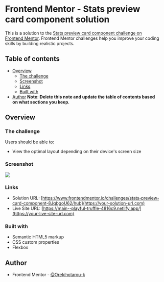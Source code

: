 # Frontend Mentor - Stats preview card component solution

This is a solution to the [Stats preview card component challenge on Frontend Mentor](https://www.frontendmentor.io/challenges/stats-preview-card-component-8JqbgoU62). Frontend Mentor challenges help you improve your coding skills by building realistic projects. 

## Table of contents

- [Overview](#overview)
  - [The challenge](#the-challenge)
  - [Screenshot](#screenshot)
  - [Links](#links)
  - [Built with](#built-with)
- [Author](#author)
**Note: Delete this note and update the table of contents based on what sections you keep.**

## Overview

### The challenge

Users should be able to:

- View the optimal layout depending on their device's screen size

### Screenshot

![](/screenshot.jpg)


### Links

- Solution URL: [https://www.frontendmentor.io/challenges/stats-preview-card-component-8JqbgoU62/hub](https://your-solution-url.com)
- Live Site URL: [https://main--playful-truffle-4816c9.netlify.app/](https://your-live-site-url.com)


### Built with

- Semantic HTML5 markup
- CSS custom properties
- Flexbox


## Author

- Frontend Mentor - [@Orekihotarou-k](https://www.frontendmentor.io/profile/Orekihotarou-k)
